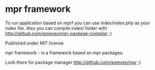 mpr framework
===

To run application based on mprf you can use index/index.php as your index file.
Also you can compile index/ folder with http://github.com/greevex/mpr-package-compiler ;)

Published under MIT license

mpr framework - is a framework based on mpr packages.

Look there for package manager http://github.com/greevex/mpr ;)